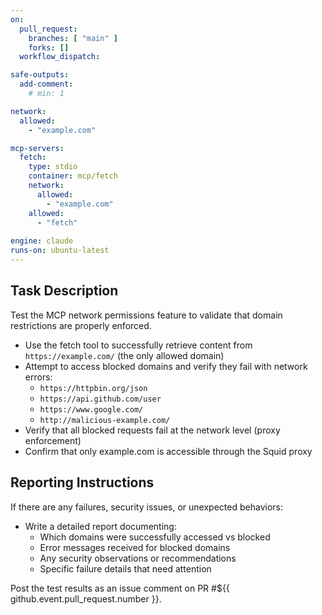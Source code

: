 ```yaml
---
on:
  pull_request:
    branches: [ "main" ]
    forks: []
  workflow_dispatch:

safe-outputs:
  add-comment:
    # min: 1

network:
  allowed:
    - "example.com"

mcp-servers:
  fetch:
    type: stdio
    container: mcp/fetch
    network:
      allowed: 
        - "example.com"
    allowed: 
      - "fetch"
  
engine: claude
runs-on: ubuntu-latest
---
```


## Task Description

Test the MCP network permissions feature to validate that domain restrictions are properly enforced.

- Use the fetch tool to successfully retrieve content from `https://example.com/` (the only allowed domain)
- Attempt to access blocked domains and verify they fail with network errors:
  - `https://httpbin.org/json` 
  - `https://api.github.com/user`
  - `https://www.google.com/`
  - `http://malicious-example.com/`
- Verify that all blocked requests fail at the network level (proxy enforcement)
- Confirm that only example.com is accessible through the Squid proxy

## Reporting Instructions

If there are any failures, security issues, or unexpected behaviors:

- Write a detailed report documenting:
  - Which domains were successfully accessed vs blocked
  - Error messages received for blocked domains  
  - Any security observations or recommendations
  - Specific failure details that need attention

Post the test results as an issue comment on PR #${{ github.event.pull_request.number }}.
